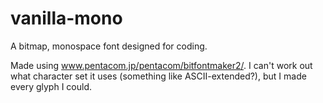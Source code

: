 # vanilla-mono
A bitmap, monospace font designed for coding.

Made using www.pentacom.jp/pentacom/bitfontmaker2/.
I can't work out what character set it uses (something like ASCII-extended?), but I made every glyph I could.
